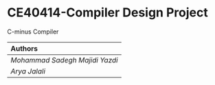 # CE40414-Compiler Design Project

C-minus Compiler

|Authors|
|:----------|
|*Mohammad Sadegh Majidi Yazdi*|
|*Arya Jalali*|

